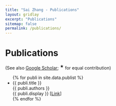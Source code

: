 ```yaml
---
title: "Sai Zhang - Publications"
layout: gridlay
excerpt: "Publications"
sitemap: false
permalink: /publications/
---
```


<script async src="https://badge.dimensions.ai/badge.js" charset="utf-8"></script>

# Publications

(See also [Google Scholar](https://scholar.google.com/citations?user=cnFBCDEAAAAJ); <sup>&#9733;</sup> for equal contribution)

<ul>
{% for publi in site.data.publist %}
<li>{{ publi.title }}<br>
  {{ publi.authors }}<br>
  {{ publi.display }} [<a href="{{ publi.url }}">Link</a>]
</li>
{% endfor %}
</ul>
